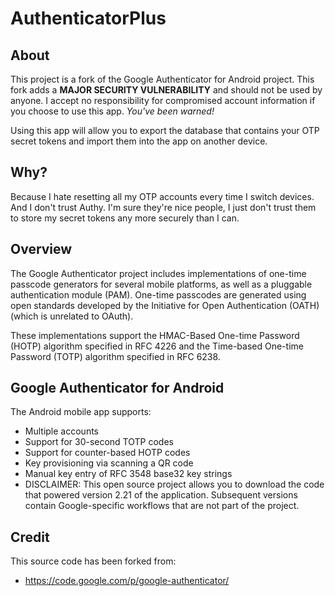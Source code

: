 AuthenticatorPlus
=================

About
-----
This project is a fork of the Google Authenticator for Android project. This fork adds a **MAJOR SECURITY VULNERABILITY** and should not be used by anyone. I accept no responsibility for compromised account information if you choose to use this app. _You've been warned!_

Using this app will allow you to export the database that contains your OTP secret tokens and import them into the app on another device.

Why?
----
Because I hate resetting all my OTP accounts every time I switch devices. And I don't trust Authy. I'm sure they're nice people, I just don't trust them to store my secret tokens any more securely than I can.

Overview
--------
The Google Authenticator project includes implementations of one-time passcode generators for several mobile platforms, as well as a pluggable authentication module (PAM). One-time passcodes are generated using open standards developed by the Initiative for Open Authentication (OATH) (which is unrelated to OAuth).

These implementations support the HMAC-Based One-time Password (HOTP) algorithm specified in RFC 4226 and the Time-based One-time Password (TOTP) algorithm specified in RFC 6238.

Google Authenticator for Android
--------------------------------
The Android mobile app supports:

* Multiple accounts
* Support for 30-second TOTP codes
* Support for counter-based HOTP codes
* Key provisioning via scanning a QR code
* Manual key entry of RFC 3548 base32 key strings
* DISCLAIMER: This open source project allows you to download the code that powered version 2.21 of the application. Subsequent versions contain Google-specific workflows that are not part of the project.

Credit
------
This source code has been forked from:
* https://code.google.com/p/google-authenticator/
